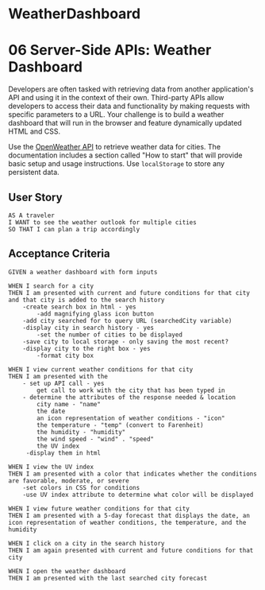 # WeatherDashboard
# 06 Server-Side APIs: Weather Dashboard

Developers are often tasked with retrieving data from another application's API and using it in the context of their own. Third-party APIs allow developers to access their data and functionality by making requests with specific parameters to a URL. Your challenge is to build a weather dashboard that will run in the browser and feature dynamically updated HTML and CSS.

Use the [OpenWeather API](https://openweathermap.org/api) to retrieve weather data for cities. The documentation includes a section called "How to start" that will provide basic setup and usage instructions. Use `localStorage` to store any persistent data.

## User Story

```
AS A traveler
I WANT to see the weather outlook for multiple cities
SO THAT I can plan a trip accordingly
```

## Acceptance Criteria

```
GIVEN a weather dashboard with form inputs

WHEN I search for a city
THEN I am presented with current and future conditions for that city and that city is added to the search history
    -create search box in html - yes
        -add magnifying glass icon button
    -add city searched for to query URL (searchedCity variable)
    -display city in search history - yes
        -set the number of cities to be displayed
    -save city to local storage - only saving the most recent?
    -display city to the right box - yes
        -format city box
    
WHEN I view current weather conditions for that city
THEN I am presented with the 
    - set up API call - yes
        get call to work with the city that has been typed in
    - determine the attributes of the response needed & location
        city name - "name"
        the date
        an icon representation of weather conditions - "icon"
        the temperature - "temp" (convert to Farenheit)
        the humidity - "humidity"
        the wind speed - "wind" . "speed"
        the UV index
     -display them in html

WHEN I view the UV index
THEN I am presented with a color that indicates whether the conditions are favorable, moderate, or severe
    -set colors in CSS for conditions
    -use UV index attribute to determine what color will be displayed

WHEN I view future weather conditions for that city
THEN I am presented with a 5-day forecast that displays the date, an icon representation of weather conditions, the temperature, and the humidity

WHEN I click on a city in the search history
THEN I am again presented with current and future conditions for that city

WHEN I open the weather dashboard
THEN I am presented with the last searched city forecast
```

